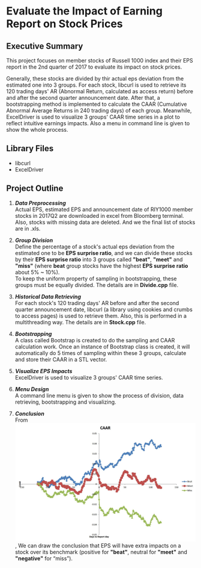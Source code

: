 # Evaluate the Impact of Earning Report on Stock Prices

## Executive Summary  
  This project focuses on member stocks of Russell 1000 index and their EPS report in the 2nd quarter of 2017 to evaluate its impact on stock prices. 

  Generally, these stocks are divided by thir actual eps deviation from the estimated one into 3 groups. For each stock, libcurl is used to retrieve its 120 trading days' AR (Abnormal Return, calculated as access return) before and after the second quarter announcement date. After that, a bootstrapping method is implemented to calculate the CAAR (Cumulative Abnormal Average Returns in 240 trading days) of each group. Meanwhile, ExcelDriver is used to visualize 3 groups' CAAR time series in a plot to reflect intuitive earnings impacts. Also a menu in command line is given to show the whole process.
  
## Library Files 
  * libcurl
  * ExcelDriver

## Project Outline
  1. ***Data Preprocessing***  
  	Actual EPS, estimated EPS and announcement date of RIY1000 member stocks in 2017Q2 are downloaded in excel from Bloomberg terminal. Also, stocks with missing data are deleted. And we the final list of stocks are in .xls.   

  2. ***Group Division***  
    Define the percentage of a stock's actual eps deviation from the estimated one to be **EPS surprise ratio**, and we can divide these stocks by their **EPS surprise ratio** into 3 groups called **"beat"**, **"meet"** and **"miss"** (where **beat** group stocks have the highest **EPS surprise ratio** about 5% ~ 10%).  
    To keep the uniform property of sampling in bootstrapping, these groups must be equally divided. The details are in **Divide.cpp** file.  
  
  3. ***Historical Data Retrieving***  
	  For each stock's 120 trading days' AR before and after the second quarter announcement date, libcurl (a library using cookies and crumbs to access pages) is used to retrieve them. Also, this is performed in a multithreading way. The details are in **Stock.cpp** file.

  4. ***Bootstrapping***  
  	A class called Bootstrap is created to do the sampling and CAAR calculation work. Once an instance of Bootstrap class is created, it will automatically do 5 times of sampling within these 3 groups, calculate and store their CAAR in a STL vector.

  5. ***Visualize EPS Impacts***  
  	ExcelDriver is used to visualize 3 groups' CAAR time series.

  6. ***Menu Design***  
    A command line menu is given to show the process of division, data retrieving, bootstrapping and visualizing. 

  7. ***Conclusion***  
	  From ![CAAR](CAAR.jpg), We can draw the conclusion that EPS will have extra impacts on a stock over its benchmark (positive for **"beat"**, neutral for **"meet"** and **"negative"** for “miss”).